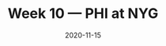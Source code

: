---
layout: game
title: Week 10 — PHI at NYG
season: 2020
game_id: 2020_10_PHI_NYG
week: 10
date: 2020-11-15
home_team: NYG
away_team: PHI
final_home: 27
final_away: 17
pbp_url: /assets/data/pbp/2020/2020_10_PHI_NYG.csv.gz
---